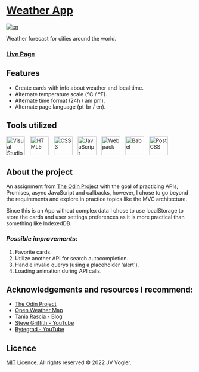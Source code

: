 # [Weather App](https://jv-vogler.github.io/weather-app/) 

[![en](https://img.shields.io/badge/README%20em-português-brightgreen.svg)](../main/README.md) 

Weather forecast for cities around the world.

### [**Live Page**](https://jv-vogler.github.io/weather-app/)

## Features
- Create cards with info about weather and local time.
- Alternate temperature scale (ºC / ºF).
- Alternate time format (24h / am pm).
- Alternate page language (pt-br / en).

## Tools utilized
[<img alt="Visual Studio Code" width="50px" style="padding-right: 10px" src="https://cdn.jsdelivr.net/gh/devicons/devicon/icons/vscode/vscode-original.svg" />](https://code.visualstudio.com/)
[<img  alt="HTML5" width="50px" style="padding-right: 10px" src="https://cdn.jsdelivr.net/gh/devicons/devicon/icons/html5/html5-original.svg" />](https://www.w3schools.com/html/)
[<img  alt="CSS3" width="50px" style="padding-right: 10px" src="https://cdn.jsdelivr.net/gh/devicons/devicon/icons/css3/css3-original.svg" />](https://www.w3schools.com/css/)
[<img  alt="JavaScript" width="50px" style="padding-right: 10px" src="https://cdn.jsdelivr.net/gh/devicons/devicon/icons/javascript/javascript-original.svg" />](https://www.w3schools.com/js/)
[<img  alt="Webpack" width="50px" style=" padding-right: 10px" src="https://cdn.jsdelivr.net/gh/devicons/devicon/icons/webpack/webpack-original.svg" />](https://webpack.js.org/)
[<img  alt="Babel" width="50px" style=" padding-right: 10px" src="https://cdn.jsdelivr.net/gh/devicons/devicon/icons/babel/babel-original.svg" />](https://babeljs.io/)
[<img  alt="PostCSS" width="50px" style=" padding-right: 10px" src="https://raw.githubusercontent.com/postcss/brand/a07ead1904a641cc06ad233235290de2ecf33ea1/dist/postcss-logo-symbol.svg" />](https://postcss.org/)

## About the project
An assignment from [The Odin Project](https://www.theodinproject.com/lessons/node-path-javascript-weather-app) with the goal of practicing APIs, Promises, async JavaScript and callbacks, however, I chose to go beyond the requirements and explore in practice topics like the MVC architecture.

Since this is an App without complex data I chose to use localStorage to store the cards and user settings preferences as it is more practical than something like IndexedDB.

### *Possible improvements:*
1. Favorite cards.
2. Utilize another API for search autocompletion.
3. Handle invalid querys (using a placeholder 'alert').
4. Loading animation during API calls.

## Acknowledgements and resources I recommend:
- [The Odin Project](https://www.theodinproject.com/)
- [Open Weather Map](https://openweathermap.org/)
- [Tania Rascia - Blog](https://www.taniarascia.com/javascript-mvc-todo-app/)
- [Steve Griffith - YouTube](https://www.youtube.com/c/SteveGriffith-Prof3ssorSt3v3)
- [Bytegrad - YouTube](https://www.youtube.com/c/ByteGrad)

## Licence
[MIT](https://choosealicense.com/licenses/mit/) Licence.
All rights reserved &copy; 2022 JV Vogler.
